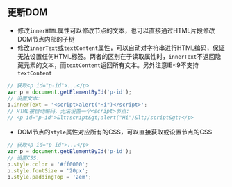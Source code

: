 ## 更新DOM
- 修改`innerHTML`属性可以修改节点的文本，也可以直接通过HTML片段修改DOM节点内部的子树
- 修改`innerText`或`textContent`属性，可以自动对字符串进行HTML编码，保证无法设置任何HTML标签。两者的区别在于读取属性时，`innerText`不返回隐藏元素的文本，而`textContent`返回所有文本。另外注意IE<9不支持`textContent`
```javascript
// 获取<p id="p-id">...</p>
var p = document.getElementById('p-id');
// 设置文本:
p.innerText = '<script>alert("Hi")</script>';
// HTML被自动编码，无法设置一个<script>节点:
// <p id="p-id">&lt;script&gt;alert("Hi")&lt;/script&gt;</p>
```
- DOM节点的`style`属性对应所有的CSS，可以直接获取或设置节点的CSS
```javascript
// 获取<p id="p-id">...</p>
var p = document.getElementById('p-id');
// 设置CSS:
p.style.color = '#ff0000';
p.style.fontSize = '20px';
p.style.paddingTop = '2em';
```